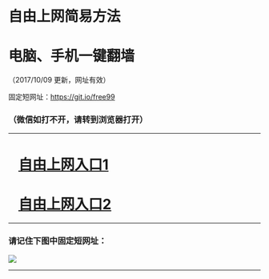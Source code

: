 ﻿# 自由上网简易方法

# 电脑、手机一键翻墙

（2017/10/09 更新，网址有效）

固定短网址：https://git.io/free99

### （微信如打不开，请转到浏览器打开）


***





# &nbsp;&nbsp; <a href="http://ft610916161.fwq-tz-1001.info/fwqtz01.html?t=100900113913 " target="_blank">自由上网入口1</a>
# &nbsp;&nbsp; <a href="http://ft754531361.fwq-tz-1002.info/fwqtz02.html?t=100900121103 " target="_blank">自由上网入口2</a>
***

### 请记住下图中固定短网址：

<img src="https://s3-us-west-2.amazonaws.com/fwq-1001/yjfq-20170905okok.png" /> 


***

